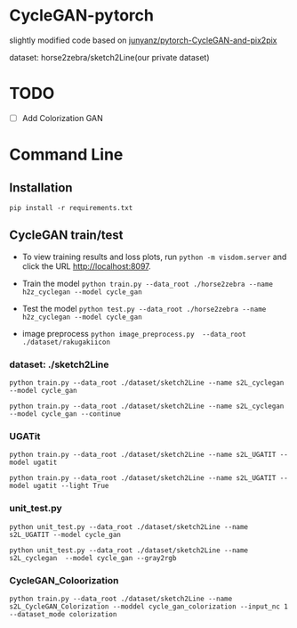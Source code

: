 # CycleGAN-pytorch
slightly modified code based on [junyanz/pytorch-CycleGAN-and-pix2pix](https://github.com/junyanz/pytorch-CycleGAN-and-pix2pix)

dataset: horse2zebra/sketch2Line(our private dataset)

# TODO
- [ ] Add Colorization GAN

# Command Line

## Installation
`pip install -r requirements.txt`

## CycleGAN train/test
* To view training results and loss plots, run `python -m visdom.server` and click the URL [http://localhost:8097](http://localhost:8097).
* Train the model
`python train.py --data_root ./horse2zebra --name h2z_cyclegan --model cycle_gan`
* Test the model
`python test.py --data_root ./horse2zebra --name h2z_cyclegan --model cycle_gan`

* image preprocess
`python image_preprocess.py  --data_root ./dataset/rakugakiicon`

### dataset: ./sketch2Line

`python train.py --data_root ./dataset/sketch2Line --name s2L_cyclegan --model cycle_gan`

`python train.py --data_root ./dataset/sketch2Line --name s2L_cyclegan --model cycle_gan --continue`

### UGATit

`python train.py --data_root ./dataset/sketch2Line --name s2L_UGATIT --model ugatit`

`python train.py --data_root ./dataset/sketch2Line --name s2L_UGATIT --model ugatit --light True`

### unit_test.py

`python unit_test.py --data_root ./dataset/sketch2Line --name s2L_UGATIT --model cycle_gan`

`python unit_test.py --data_root ./dataset/sketch2Line --name s2L_cyclegan  --model cycle_gan --gray2rgb`

### CycleGAN_Coloorization

`python train.py --data_root ./dataset/sketch2Line --name s2L_CycleGAN_Colorization --moddel cycle_gan_colorization --input_nc 1 --dataset_mode colorization`


